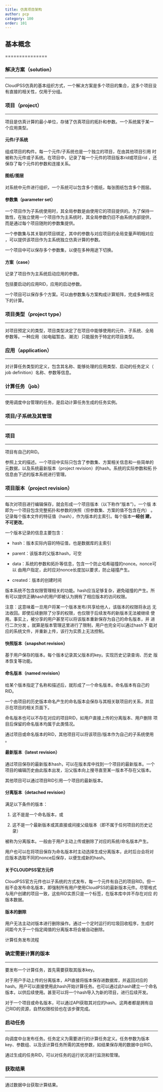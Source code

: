 ```yaml
---
title: 仿真项目架构
author: pcp
category: 100
order: 101
---
```



## 基本概念
===============


### 解决方案（solution）
-----------------------------

CloudPSS仿真的基本组织方式，一个解决方案是多个项目的集合，这多个项目没
有直接的相关性，仅用于分组。


### 项目（project）
------------------------

项目是仿真计算的最小单位，存储了仿真项目的拓扑和参数。一个系统属于某一
个应用类型。


#### 元件/子系统

组成项目的构件。每一个元件/子系统也是一个独立的项目，在由其他项目引用
时被称为元件或子系统。在项目中，记录了每一个元件的项目版本rid或项目rid
，还保存了每个元件的参数和连接关系。


#### 图纸/图层


对系统中元件进行组织，一个系统可以包含多个图纸，每张图纸包含多个图层。


#### 参数集（parameter set）


一个项目作为子系统使用时，其全局参数是由使用它的项目提供的。为了保持一
致性，在独立使用一个项目作为主系统时，其全局参数仍旧不由系统内部提供，
而是通过每个项目随附的参数集提供。

一个参数集与其关联的项目绑定，其中的参数与对应项目的全局变量声明相对应
，可以提供该项目作为主系统独立仿真计算的参数。

一个项目中可以保存多个参数集，以便在多种用途下切换。


#### 方案（case）


记录了项目作为主系统启动应用的参数。

包括要启动的应用RID，应用的启动参数。

一个项目可以保存多个方案。可以由参数集与方案构成计算矩阵，完成多种情况
下的计算。


### 项目类型（project type）
---------------------------------

对项目预定义的类型，项目类型决定了在项目中能够使用的元件、子系统、全局
参数等。一种应用（如电磁暂态、潮流）只能服务于特定的项目类型。


### 应用（application）
----------------------------

对计算任务类型的定义，包含其名称、能够处理的应用类型、启动的任务定义（
job definition）名称、参数等信息。


### 计算任务（job）
------------------------

使用调度中台管理的任务，是启动计算任务生成的任务实例。


### 项目/子系统及其管理
----------------------------


### 项目
-------------

项目有自己的RID。

参照上文的描述。一个项目中实际只包含了参数集、方案相关信息和一些简单的
元数据，以及系统最新版本（project revision）的hash。系统的实际参数和拓
扑信息由下述的版本系统进行管理。


### 项目版本（project revision）
-------------------------------------

每次对项目进行编辑保存，就会形成一个项目版本（以下称作“版本”）。一个版
本即为一个项目包含完整拓扑和参数的快照（但参数集、方案的值不包含在内）
。记录每个版本文件的特征值（hash），作为版本的主索引。每个版本**一经创
建，不可更改**。

一个版本记录的信息主要包含：

* hash：版本实际内容的特征值，也是数据库的主索引

* parent：该版本的父版本hash，可空

* data：系统的参数和拓扑等信息，包含一个防止哈希碰撞的nonce。nonce可以
  由用户指定，此时应对nonce长度加以要求，防止碰撞产生。

* created：版本的创建时间

版本系统不包含权限管理相关的功能。hash应当足够复杂，避免碰撞的产生。所
有可以提供正确hash的用户即被认为拥有了相应版本的访问权限。

注意：这意味着一旦用户将某一个版本发布/共享给他人，该版本的权限将永远
无法收回。即使后续删除了分享的权限，也仅限于后续发布的新版本无法被继续
使用。事实上，被分享的用户甚至可以将该版本重新保存为自己的命名版本，并
进行二次分发 。就算是版本管理这里进行了限制，用户也完全可以通过hash下
载对应的系统文件，并重新上传，该行为实质上无法控制。


#### 快照版本（snapshot revision）

基于用户保存的版本。每个版本记录其父版本的key。实现历史记录查询、历史
版本恢复等功能。


#### 命名版本（named revision）


给某个版本指定了名称和描述后，就形成了一个命名版本。命名版本有自己的
RID。

一个由项目的历史版本命名产生的命名版本会保存与其相关联项目的关系，并显
示在项目的相关页面下。

命名版本也可以不存在对应的项目RID，如用户直接上传的分离版本、用户删除
项目后保留的命名版本均属于此类情况。

通过项目或命名版本的RID，其他项目可以将该项目/版本作为自己的子系统使用
。


#### 最新版本（latest revision）


通过项目保存的最新版本hash，可以在版本库中找到一个项目的最新版本。一个
项目的编辑历史由此版本出发，沿父版本向上搜寻直至某一版本不存在父版本。

其他项目可以通过项目RID引用一个项目的最新版本。


#### 分离版本（detached revision）


满足以下条件的版本：

1. 这不是是一个命名版本，或

2. 这不是一个最新版本或其直接或间接父级版本（即不属于任何项目的历史记
   录）

被称为分离版本。一般由于用户主动上传或删除了对应的系统/命名版本产生。

用户也可以在将项目保存为命名版本时主动选择生成分离版本，此时后台会将对
应版本选取不同的nonce后保存，以便生成新的hash。


#### 关于CLOUDPSS官方元件

CloudPSS官方元件也以子系统的方式发布，每一个元件有自己的项目RID。但一
般不会发布命名版本，即强制所有用户使用CloudPSS的最新版本元件。尽管格式
与用户创建的项目一致，这些RID实质只是一个标签，在版本库中并不存在对应
的版本数据。


#### 版本的删除


用户无法主动对版本进行删除操作。通过一个定时运行的垃圾回收程序，生成时
间距今大于一个指定阈值的分离版本将会被自动删除。

计算任务发布流程


### 确定需要计算的版本
----------------------------

要发布一个计算任务，首先需要获取其版本key。

对于用户手动上传的分离版本，API直接将版本保存进数据库，并返回对应的
hash。用户可以直接使用此hash开始计算任务。也可以通过此hash建立一个命名
版本，以供后续使用。甚至可以将一个hash导入为新的项目，进行后续开发。

对于一个项目或命名版本，可以通过API获取其对应的hash。这两者都是拥有自
己RID的资源，自然权限校验也在该步骤完成。


### 启动任务
------------------

向调度中台发布任务。任务定义为需要进行的计算任务定义。任务参数为版本
key、参数组、以及该计算任务所需的其他参数，如结果保存用的数据中台RID。

通过生成的任务RID，可以对任务的运行状况进行监测和管理。


### 获取结果
------------------

通过数据中台获取计算结果。

~~~~~~~~~~~~~~~~~~~~~~~~~~~~~~~